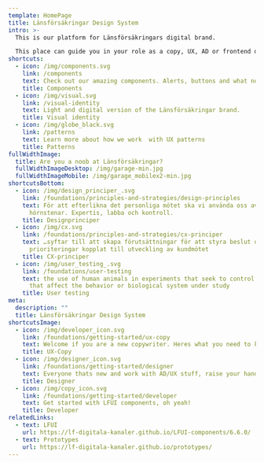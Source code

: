```yaml
---
template: HomePage
title: Länsförsäkringar Design System
intro: >-
  This is our platform for Länsförsäkringars digital brand. 

  This place can guide you in your role as a copy, UX, AD or frontend developer. Check out our components and visual identity or read more about UX-patterns.
shortcuts:
  - icon: /img/components.svg
    link: /components
    text: Check out our amazing components. Alerts, buttons and what not.
    title: Components
  - icon: /img/visual.svg
    link: /visual-identity
    text: Light and digital version of the Länsförsäkringar brand.
    title: Visual identity
  - icon: /img/globe_black.svg
    link: /patterns
    text: Learn more about how we work  with UX patterns
    title: Patterns
fullWidthImage:
  title: Are you a noob at Länsförsäkringar?
  fullWidthImageDesktop: /img/garage-min.jpg
  fullWidthImageMobile: /img/garage_mobilex2-min.jpg
shortcutsBottom:
  - icon: /img/design_principer_.svg
    link: /foundations/principles-and-strategies/design-principles
    text: För att efterlikna det personliga mötet ska vi använda oss av våra
      hörnstenar. Expertis, labba och kontroll.
    title: Designprinciper
  - icon: /img/cx.svg
    link: /foundations/principles-and-strategies/cx-principer
    text: …syftar till att skapa förutsättningar för att styra beslut och
      prioriteringar kopplat till utveckling av kundmötet
    title: CX-principer
  - icon: /img/user_testing_.svg
    link: /foundations/user-testing
    text: the use of human animals in experiments that seek to control the variables
      that affect the behavior or biological system under study
    title: User testing
meta:
  description: ""
  title: Länsförsäkringar Design System
shortcutsImage:
  - icon: /img/developer_icon.svg
    link: /foundations/getting-started/ux-copy
    text: Welcome if you are a new copywriter. Heres what you need to know.
    title: UX-Copy
  - icon: /img/designer_icon.svg
    link: /foundations/getting-started/designer
    text: Everyone thats new and work with AD/UX stuff, raise your hands.
    title: Designer
  - icon: /img/copy_icon.svg
    link: /foundations/getting-started/developer
    text: Get started with LFUI components, oh yeah!
    title: Developer
relatedLinks:
  - text: LFUI
    url: https://lf-digitala-kanaler.github.io/LFUI-components/6.6.0/
  - text: Prototypes
    url: https://lf-digitala-kanaler.github.io/prototypes/
---
```

